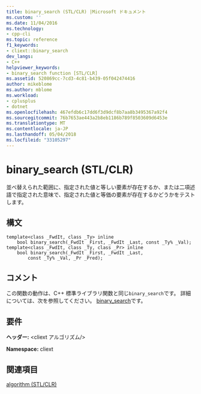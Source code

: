 ```yaml
---
title: binary_search (STL/CLR) |Microsoft ドキュメント
ms.custom: ''
ms.date: 11/04/2016
ms.technology:
- cpp-cli
ms.topic: reference
f1_keywords:
- cliext::binary_search
dev_langs:
- C++
helpviewer_keywords:
- binary_search function [STL/CLR]
ms.assetid: 520869cc-7cd3-4c81-b439-05f042474416
author: mikeblome
ms.author: mblome
ms.workload:
- cplusplus
- dotnet
ms.openlocfilehash: 467efdb6c17dd6f3d9dcf8b7aa8b3495367a92f4
ms.sourcegitcommit: 76b7653ae443a2b8eb1186b789f8503609d6453e
ms.translationtype: MT
ms.contentlocale: ja-JP
ms.lasthandoff: 05/04/2018
ms.locfileid: "33105297"
---
```

# <a name="binarysearch-stlclr"></a>binary_search (STL/CLR)
並べ替えられた範囲に、指定された値と等しい要素が存在するか、または二項述語で指定された意味で、指定された値と等価の要素が存在するかどうかをテストします。  
  
## <a name="syntax"></a>構文  
  
```  
template<class _FwdIt, class _Ty> inline  
    bool binary_search(_FwdIt _First, _FwdIt _Last, const _Ty% _Val);  
template<class _FwdIt, class _Ty, class _Pr> inline  
    bool binary_search(_FwdIt _First, _FwdIt _Last,  
        const _Ty% _Val, _Pr _Pred);  
```  
  
## <a name="remarks"></a>コメント  
 この関数の動作は、C++ 標準ライブラリ関数と同じ`binary_search`です。 詳細については、次を参照してください。 [binary_search](../standard-library/algorithm-functions.md#binary_search)です。  
  
## <a name="requirements"></a>要件  
 **ヘッダー:** \<cliext アルゴリズム/>  
  
 **Namespace:** cliext  
  
## <a name="see-also"></a>関連項目  
 [algorithm (STL/CLR)](../dotnet/algorithm-stl-clr.md)